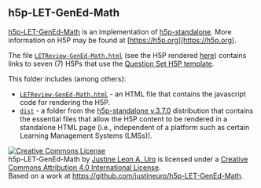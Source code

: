 ## h5p-LET-GenEd-Math
[h5p-LET-GenEd-Math](https://github.com/justineuro/h5p-LET-GenEd-Math) is an implementation of [h5p-standalone](https://github.com/tunapanda/h5p-standalone).  More information on H5P may be found at [https://h5p.org](https://h5p.org).

The file [`LETReview-GenEd-Math.html`](./LETReview-GenEd-Math.html) (see the H5P rendered [here](https://justineuro.github.io/h5p-LET-GenEd-Math/LETReview-GenEd-Math.html)) contains links to seven (7) H5Ps that use the [Question Set H5P template](https://h5p.org/question-set).

This folder includes (among others):  
  
* [`LETReview-GenEd-Math.html`](./LETReview-GenEd-Math.html) - an HTML file that contains the javascript code for rendering the H5P.
* [`dist`](./dist) - a folder from the [h5p-standalone v.3.7.0](https://github.com/tunapanda/h5p-standalone) distribution that contains the essential files that allow the H5P content to be rendered in a standalone HTML page (i.e., independent of a platform such as certain Learning Management Systems (LMSs)).  
  
<a rel="license" href="http://creativecommons.org/licenses/by/4.0/"><img alt="Creative Commons License" style="border-width:0" src="https://i.creativecommons.org/l/by/4.0/80x15.png" /></a><br /><span xmlns:dct="http://purl.org/dc/terms/" property="dct:title">h5p-LET-GenEd-Math</span> by <a xmlns:cc="http://creativecommons.org/ns#" href="https://github.com/justineuro/" property="cc:attributionName" rel="cc:attributionURL">Justine Leon A. Uro</a> is licensed under a <a rel="license" href="http://creativecommons.org/licenses/by/4.0/">Creative Commons Attribution 4.0 International License</a>.<br />Based on a work at <a xmlns:dct="http://purl.org/dc/terms/" href="https://github.com/justineuro/h5p-LET-GenEd-Math" rel="dct:source">https://github.com/justineuro/h5p-LET-GenEd-Math</a>.
